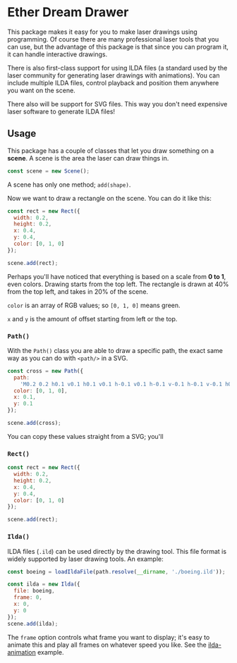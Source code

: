 # Ether Dream Drawer

This package makes it easy for you to make laser drawings using programming. Of course there are many professional laser tools that you can use, but the advantage of this package is that since you can program it, it can handle interactive drawings.

There is also first-class support for using ILDA files (a standard used by the laser community for generating laser drawings with animations). You can include multiple ILDA files, control playback and position them anywhere you want on the scene.

There also will be support for SVG files. This way you don't need expensive laser software to generate ILDA files!

## Usage

This package has a couple of classes that let you draw something on a **scene**. A scene is the area the laser can draw things in.

```js
const scene = new Scene();
```

A scene has only one method; `add(shape)`.

Now we want to draw a rectangle on the scene. You can do it like this:

```js
const rect = new Rect({
  width: 0.2,
  height: 0.2,
  x: 0.4,
  y: 0.4,
  color: [0, 1, 0]
});

scene.add(rect);
```

Perhaps you'll have noticed that everything is based on a scale from **0 to 1**, even colors. Drawing starts from the top left. The rectangle is drawn at 40% from the top left, and takes in 20% of the scene.

`color` is an array of RGB values; so `[0, 1, 0]` means green.

`x` and `y` is the amount of offset starting from left or the top.

### `Path()`

With the `Path()` class you are able to draw a specific path, the exact same way as you can do with `<path/>` in a SVG.

```js
const cross = new Path({
  path:
    'M0.2 0.2 h0.1 v0.1 h0.1 v0.1 h-0.1 v0.1 h-0.1 v-0.1 h-0.1 v-0.1 h0.1 z',
  color: [0, 1, 0],
  x: 0.1,
  y: 0.1
});

scene.add(cross);
```

You can copy these values straight from a SVG; you'll

### `Rect()`

```js
const rect = new Rect({
  width: 0.2,
  height: 0.2,
  x: 0.4,
  y: 0.4,
  color: [0, 1, 0]
});

scene.add(rect);
```

### `Ilda()`

ILDA files (`.ild`) can be used directly by the drawing tool. This file format is widely supported by laser drawing tools. An example:

```js
const boeing = loadIldaFile(path.resolve(__dirname, './boeing.ild'));

const ilda = new Ilda({
  file: boeing,
  frame: 0,
  x: 0,
  y: 0
});
scene.add(ilda);
```

The `frame` option controls what frame you want to display; it's easy to animate this and play all frames on whatever speed you like. See the [ilda-animation](https://github.com/Volst/ether-dream-tools/tree/master/examples/ilda-animation) example.
